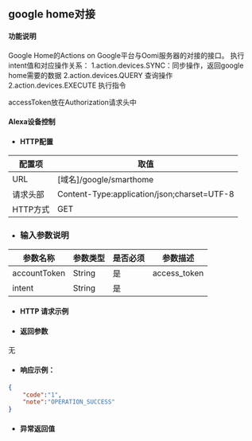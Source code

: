 ## google home对接

#### 功能说明

Google Home的Actions on Google平台与Oomi服务器的对接的接口。
执行intent值和对应操作关系：
1.action.devices.SYNC：同步操作，返回google home需要的数据
2.action.devices.QUERY 查询操作
2.action.devices.EXECUTE 执行指令

accessToken放在Authorization请求头中

#### Alexa设备控制

* #### HTTP配置

| 配置项 | 取值 |
| --- | --- |
| URL | \[域名\]/google/smarthome |
| 请求头部 | Content-Type:application/json;charset=UTF-8 |
| HTTP方式 | GET|

* ### 输入参数说明

| 参数名称 | 参数类型 | 是否必须 | 参数描述 |
| --- | --- | --- | --- |
| accountToken| String| 是 | access_token|
| intent| String| 是 |  |




* #### HTTP 请求示例



* #### 返回参数

无

* #### 响应示例：

```json
{
    "code":"1",
    "note":"OPERATION_SUCCESS"
}
```



* #### 异常返回值




